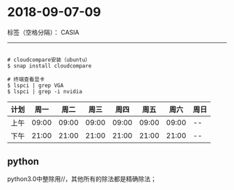 ﻿# 2018-09-07-09

标签（空格分隔）： CASIA

---

## 

```
# cloudcompare安装（ubuntu）
$ snap install cloudcompare
```

```
# 终端查看显卡
$ lspci | grep VGA
$ lspci | grep -i nvidia
```

|计划|周一|周二|周三|周四|周五|周六|周日|
|--|--|--|--|--|--|--|--|
|上午|09:00|09:00|09:00|09:00|09:00|09:00|--|
|下午|21:00|21:00|21:00|21:00|21:00|21:00|--|

## python

python3.0中整除用//，其他所有的除法都是精确除法；




